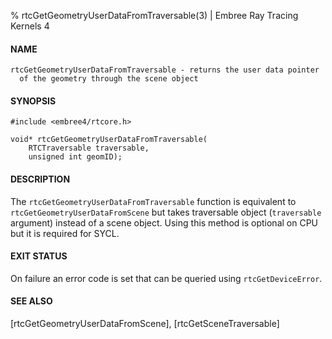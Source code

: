 % rtcGetGeometryUserDataFromTraversable(3) | Embree Ray Tracing Kernels 4

#### NAME

    rtcGetGeometryUserDataFromTraversable - returns the user data pointer
      of the geometry through the scene object

#### SYNOPSIS

    #include <embree4/rtcore.h>

    void* rtcGetGeometryUserDataFromTraversable(
        RTCTraversable traversable,
        unsigned int geomID);

#### DESCRIPTION

The `rtcGetGeometryUserDataFromTraversable` function is equivalent to
`rtcGetGeometryUserDataFromScene` but takes traversable object
(`traversable` argument) instead of a scene object.
Using this method is optional on CPU but it is required for SYCL.

#### EXIT STATUS

On failure an error code is set that can be queried using
`rtcGetDeviceError`.

#### SEE ALSO

[rtcGetGeometryUserDataFromScene], [rtcGetSceneTraversable]
